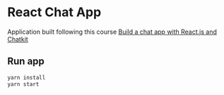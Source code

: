 # React Chat App

Application built following this course [Build a chat app with React.js and Chatkit](https://scrimba.com/playlist/pbNpTv)

## Run app

```sh
yarn install
yarn start
```
